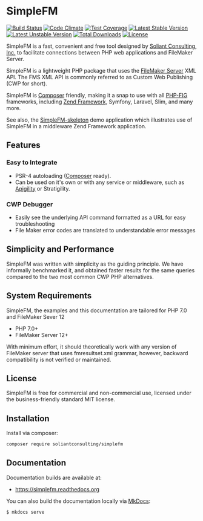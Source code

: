# SimpleFM

[![Build Status](https://travis-ci.org/soliantconsulting/SimpleFM.svg?branch=master)](https://travis-ci.org/soliantconsulting/SimpleFM)
[![Code Climate](https://codeclimate.com/github/soliantconsulting/SimpleFM/badges/gpa.svg)](https://codeclimate.com/github/soliantconsulting/SimpleFM)
[![Test Coverage](https://codeclimate.com/github/soliantconsulting/SimpleFM/badges/coverage.svg)](https://codeclimate.com/github/soliantconsulting/SimpleFM/coverage)
[![Latest Stable Version](https://poser.pugx.org/soliantconsulting/simplefm/v/stable)](https://packagist.org/packages/soliantconsulting/simplefm)
[![Latest Unstable Version](https://poser.pugx.org/soliantconsulting/simplefm/v/unstable)](https://packagist.org/packages/soliantconsulting/simplefm)
[![Total Downloads](https://poser.pugx.org/soliantconsulting/simplefm/downloads)](https://packagist.org/packages/soliantconsulting/simplefm)
[![License](https://poser.pugx.org/soliantconsulting/simplefm/license)](https://packagist.org/packages/soliantconsulting/simplefm)

SimpleFM is a fast, convenient and free tool designed by [Soliant Consulting, Inc.][1] to facilitate connections between PHP web applications and FileMaker Server.

SimpleFM is a lightweight PHP package that uses the [FileMaker Server][2] XML API. The FMS XML API is commonly referred to as Custom Web Publishing (CWP for short).

SimpleFM is [Composer][3] friendly, making it a snap to use with all [PHP-FIG][4] frameworks, including [Zend Framework][5], Symfony, Laravel, Slim, and many more.

See also, the [SimpleFM-skeleton][6] demo application which illustrates use of SimpleFM in a middleware Zend Framework application.

## Features

### Easy to Integrate

- PSR-4 autoloading ([Composer][3] ready).
- Can be used on it's own or with any service or middleware, such as [Apigility][7] or Stratigility.

### CWP Debugger

- Easily see the underlying API command formatted as a URL for easy troubleshooting
- File Maker error codes are translated to understandable error messages

## Simplicity and Performance

SimpleFM was written with simplicity as the guiding principle. We have informally benchmarked it, and obtained faster results for the same queries compared to the two most common CWP PHP alternatives.

## System Requirements

SimpleFM, the examples and this documentation are tailored for PHP 7.0 and FileMaker Sever 12

- PHP 7.0+
- FileMaker Server 12+

With minimum effort, it should theoretically work with any version of FileMaker server that uses fmresultset.xml grammar, however, backward compatibility is not verified or maintained.

## License

SimpleFM is free for commercial and non-commercial use, licensed under the business-friendly standard MIT license.

## Installation

Install via composer:

```bash
composer require soliantconsulting/simplefm
```

## Documentation

Documentation builds are available at:

- https://simplefm.readthedocs.org

You can also build the documentation locally via [MkDocs](http://www.mkdocs.org):

```bash
$ mkdocs serve
```

[1]: http://www.soliantconsulting.com
[2]: http://www.filemaker.com/products/filemaker-server/
[3]: https://getcomposer.org/doc/00-intro.md
[4]: http://www.php-fig.org/
[5]: http://framework.zend.com/
[6]: https://github.com/soliantconsulting/SimpleFM-skeleton
[7]: https://apigility.org/

